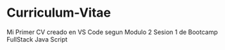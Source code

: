 # Curriculum-Vitae
Mi Primer CV creado en VS Code segun Modulo 2 Sesion 1 de Bootcamp FullStack Java Script
